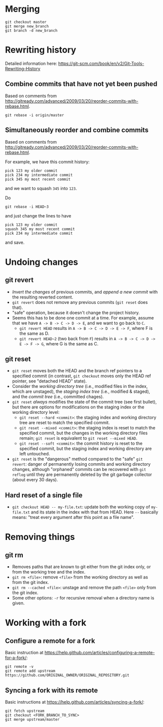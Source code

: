 # Merging

```
git checkout master
git merge new_branch
git branch -d new_branch
```

# Rewriting history

Detailed information here: <https://git-scm.com/book/en/v2/Git-Tools-Rewriting-History>

## Combine commits that have not yet been pushed

Based on comments from <http://gitready.com/advanced/2009/03/20/reorder-commits-with-rebase.html>.

```
git rebase -i origin/master
```

## Simultaneously reorder and combine commits

Based on comments from <http://gitready.com/advanced/2009/03/20/reorder-commits-with-rebase.html>.

For example, we have this commit history:

```
pick 123 my older commit
pick 234 my intermediate commit
pick 345 my most recent commit
```

and we want to squash `345` into `123`.

Do

```
git rebase -i HEAD~3
```

and just change the lines to have

```
pick 123 my older commit
squash 345 my most recent commit
pick 234 my intermediate commit
```

and save.

# Undoing changes

## git revert

* *Invert the changes* of previous commits, and *append a new commit* with the resulting reverted content.
* `git revert` does not remove any previous commits (`git reset` does that).
* "safe" operation, because it doesn't change the project history.
* Seems this has to be done one commit at a time. For example, assume that we have `A -> B -> C -> D -> E`, and we want to go back to `C`.
  - `git revert HEAD` results in `A -> B -> C -> D -> E -> F`, where F is the same as D.
  - `git revert HEAD~2` (two back from `F`) results in `A -> B -> C -> D -> E -> F -> G`, where G is the same as C.

## git reset

* `git reset` moves both the HEAD and the branch ref pointers to a specified commit (in contrast, `git checkout` moves only the HEAD ref pointer, see "detached HEAD" state).
* Consider the *working directory tree* (i.e., modified files in the index, which are unstaged), the *staging index tree* (i.e., modified & staged), and the *commit tree* (i.e., committed chages).
* `git reset` *always* modifies the state of the commit tree (see first bullet), but there are options for modifications on the staging index or the working directory level:
  - `git reset --hard <commit>`: the staging index and working directory tree are reset to match the specified commit.
  - `git reset --mixed <commit>`: the staging index is reset to match the specified commit, but the changes in the working directory files remain; `git reset` is equivalent to `git reset --mixed HEAD`.
  - `git reset --soft <commit>`: the commit history is reset to the specified commit, but the staging index and working directory are left untouched.
* `git reset` is the "dangerous" method compared to the "safe" `git revert`: danger of permanently losing commits and working directory changes, although "orphaned" commits can be recovered with `git reflog` until they are permanently deleted by the git garbage collector (about every 30 days).

## Hard reset of a single file

* `git checkout HEAD -- my-file.txt`: update both the working copy of `my-file.txt` and its state in the index with that from HEAD. Here `--` basically means: "treat every argument after this point as a file name".

# Removing things

## git rm

* Removes paths that are known to git either from the git index only, or from the working tree and the index.
* `git rm <file>`: remove `<file>` from the working directory as well as from the git index.
* `git rm --cached <file>`: unstage and remove the path `<file>` only from the git index.
* Some other options: `-r` for recursive removal when a directory name is given.

# Working with a fork

## Configure a remote for a fork

Basic instruction at <https://help.github.com/articles/configuring-a-remote-for-a-fork/>:

```
git remote -v
git remote add upstream https://github.com/ORIGINAL_OWNER/ORIGINAL_REPOSITORY.git
```

## Syncing a fork with its remote

Basic instructions at <https://help.github.com/articles/syncing-a-fork/>:

```
git fetch upstream
git checkout <FORK_BRANCH_TO_SYNC>
git merge upstream/master
```
